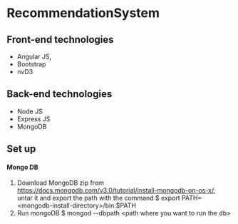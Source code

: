# RecommendationSystem

## Front-end technologies
* Angular JS, 
* Bootstrap
* nvD3

## Back-end technologies
* Node JS
* Express JS
* MongoDB 

## Set up 
#### Mongo DB
1. Download MongoDB zip from https://docs.mongodb.com/v3.0/tutorial/install-mongodb-on-os-x/, untar it and export the path with the command $ export PATH=\<mongodb-install-directory\>/bin:$PATH
2. Run mongoDB $ mongod --dbpath \<path where you want to run the db\>


